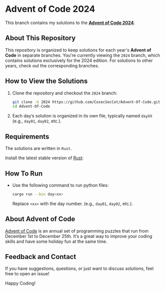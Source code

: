 # Advent of Code 2024

This branch contains my solutions to the **[Advent of Code 2024](https://adventofcode.com/2024)**.

## About This Repository

This repository is organized to keep solutions for each year's
**Advent of Code** in separate branches. You're currently viewing the
`2024` branch, which contains solutions exclusively for the 2024 edition.
For solutions to other years, check out the corresponding branches.

## How to View the Solutions

1. Clone the repository and checkout the `2024` branch:

   ```bash
   git clone -b 2024 https://github.com/CosecSecCot/Advent-Of-Code.git
   cd Advent-Of-Code
   ```

2. Each day’s solution is organized in its own file, typically named `dayXX`
(e.g., `day01`, `day02`, etc.).

## Requirements

The solutions are written in `Rust`.

Install the latest stable version of [Rust](https://www.rust-lang.org/tools/install):

## How To Run

- Use the following command to run python files:

  ```bash
  cargo run --bin day<xx>
  ```

  Replace `<xx>` with the day number.
  (e.g., `day01`, `day02`, etc.).

## About Advent of Code

[Advent of Code](https://adventofcode.com/) is an annual set of programming
puzzles that run from December 1st to December 25th. It’s a great way to
improve your coding skills and have some holiday fun at the same time.

## Feedback and Contact

If you have suggestions, questions, or just want to discuss solutions, feel free
to open an issue!

Happy Coding!
